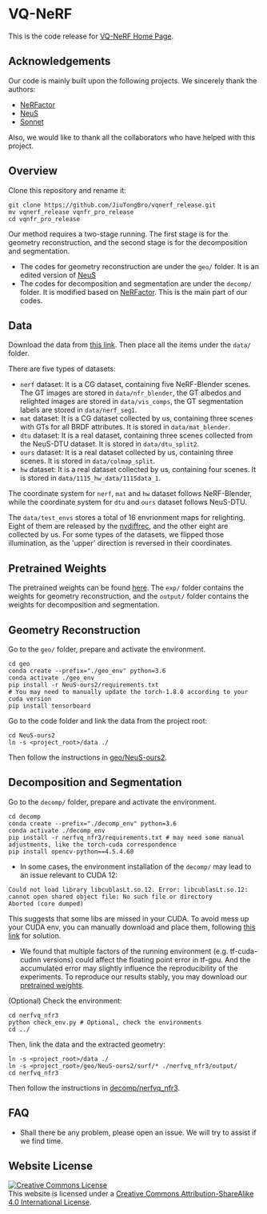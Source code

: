 # VQ-NeRF

This is the code release for [VQ-NeRF Home Page](https://jtbzhl.github.io/VQ-NeRF.github.io/).


## Acknowledgements

Our code is mainly built upon the following projects. We sincerely thank the authors:
- [NeRFactor](https://github.com/google/nerfactor)
- [NeuS](https://github.com/Totoro97/NeuS)
- [Sonnet](https://github.com/google-deepmind/sonnet)

Also, we would like to thank all the collaborators who have helped with this project.


## Overview

Clone this repository and rename it:

```shell
git clone https://github.com/JiuTongBro/vqnerf_release.git
mv vqnerf_release vqnfr_pro_release
cd vqnfr_pro_release
```

Our method requires a two-stage running. The first stage is for the geometry reconstruction, and the second stage is for the decomposition and segmentation.
- The codes for geometry reconstruction are under the `geo/` folder. It is an edited version of [NeuS](https://github.com/Totoro97/NeuS)
- The codes for decomposition and segmentation are under the `decomp/` folder. It is modified based on [NeRFactor](https://github.com/google/nerfactor). This is the main part of our codes.


## Data

Download the data from [this link](https://drive.google.com/drive/folders/1YjWhKcip-nEvheOjzb1epgNSkJi8K9UL?usp=sharing). Then place all the items under the `data/` folder.

There are five types of datasets:
- `nerf` dataset: It is a CG dataset, containing five NeRF-Blender scenes. The GT images are stored in `data/nfr_blender`, the GT albedos and relighted images are stored in `data/vis_comps`, the GT segmentation labels are stored in `data/nerf_seg1`.
- `mat` dataset: It is a CG dataset collected by us, containing three scenes with GTs for all BRDF attributes. It is stored in `data/mat_blender`.
- `dtu` dataset: It is a real dataset, containing three scenes collected from the NeuS-DTU dataset. It is stored in `data/dtu_split2`.
- `ours` dataset: It is a real dataset collected by us, containing three scenes. It is stored in `data/colmap_split`.
- `hw` dataset: It is a real dataset collected by us, containing four scenes. It is stored in `data/1115_hw_data/1115data_1`.

The coordinate system for `nerf`, `mat` and `hw` dataset follows NeRF-Blender, while the coordinate system for `dtu` and `ours` dataset follows NeuS-DTU.

The `data/test_envs` stores a total of 16 envrionment maps for relighting. Eight of them are released by the [nvdiffrec](https://github.com/NVlabs/nvdiffrec), and the other eight are collected by us. For some types of the datasets, we flipped those illumination, as the 'upper' direction is reversed in their coordinates.


## Pretrained Weights

The pretrained weights can be found [here](https://drive.google.com/drive/folders/1CZcpFUSitfyiVPQvkluibs-mf-laxJUE?usp=sharing). The `exp/` folder contains the weights for geometry reconstruction, and the `output/` folder contains the weights for decomposition and segmentation.


## Geometry Reconstruction

Go to the `geo/` folder, prepare and activate the environment.

```shell
cd geo
conda create --prefix="./geo_env" python=3.6
conda activate ./geo_env
pip install -r NeuS-ours2/requirements.txt
# You may need to manually update the torch-1.8.0 according to your cuda version
pip install tensorboard
```

Go to the code folder and link the data from the project root:

```shell
cd NeuS-ours2
ln -s <project_root>/data ./
```

Then follow the instructions in [geo/NeuS-ours2](https://github.com/JiuTongBro/vqnerf_release/tree/main/geo/NeuS-ours2).


## Decomposition and Segmentation

Go to the `decomp/` folder, prepare and activate the environment.

```shell
cd decomp
conda create --prefix="./decomp_env" python=3.6
conda activate ./decomp_env
pip install -r nerfvq_nfr3/requirements.txt # may need some manual adjustments, like the torch-cuda correspondence
pip install opencv-python==4.5.4.60
```

- In some cases, the environment installation of the `decomp/` may lead to an issue relevant to CUDA 12:
```
Could not load library libcublasLt.so.12. Error: libcublasLt.so.12: cannot open shared object file: No such file or directory
Aborted (core dumped)
```
This suggests that some libs are missed in your CUDA. To avoid mess up your CUDA env, you can manually download and place them, following [this link](https://stackoverflow.com/questions/76646474/could-not-load-library-libcublaslt-so-12-error-libcublaslt-so-12-cannot-open) for solution.

- We found that multiple factors of the running environment (e.g. tf-cuda-cudnn versions) could affect the floating point error in tf-gpu. And the accumulated error may slightly influence the reproducibility of the experiments. To reproduce our results stably, you may download our [pretrained weights](https://drive.google.com/drive/folders/1CZcpFUSitfyiVPQvkluibs-mf-laxJUE?usp=sharing).

(Optional) Check the environment:

```shell
cd nerfvq_nfr3
python check_env.py # Optional, check the environments
cd ../
```

Then, link the data and the extracted geometry:

```shell
ln -s <project_root>/data ./
ln -s <project_root>/geo/NeuS-ours2/surf/* ./nerfvq_nfr3/output/
cd nerfvq_nfr3
```

Then follow the instructions in [decomp/nerfvq_nfr3](https://github.com/JiuTongBro/vqnerf_release/tree/main/decomp/nerfvq_nfr3).


## FAQ

- Shall there be any problem, please open an issue. We will try to assist if we find time.

## Website License
<a rel="license" href="http://creativecommons.org/licenses/by-sa/4.0/"><img alt="Creative Commons License" style="border-width:0" src="https://i.creativecommons.org/l/by-sa/4.0/88x31.png" /></a><br />This website is licensed under a <a rel="license" href="http://creativecommons.org/licenses/by-sa/4.0/">Creative Commons Attribution-ShareAlike 4.0 International License</a>.
